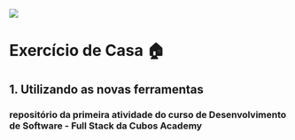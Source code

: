 ![](https://i.imgur.com/xG74tOh.png)

# Exercício de Casa :house:

## 1. Utilizando as novas ferramentas

### repositório da primeira atividade do curso de Desenvolvimento de Software - Full Stack da Cubos Academy